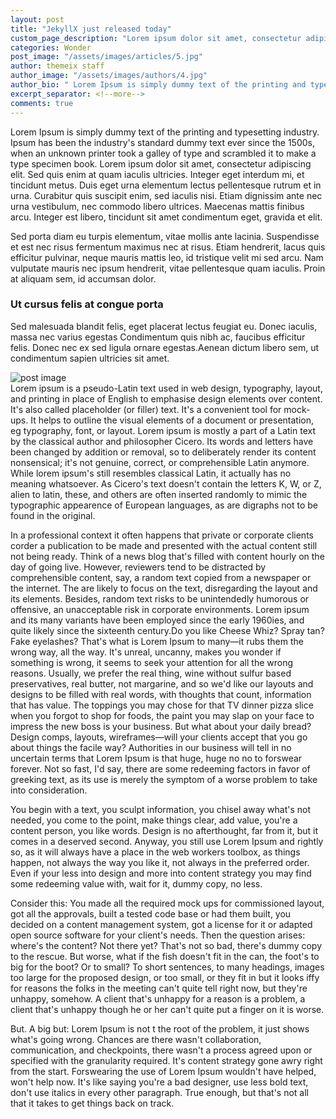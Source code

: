 ```yaml
---
layout: post
title: "JekyllX just released today"
custom_page_description: "Lorem ipsum dolor sit amet, consectetur adipiscing elit. Sed quis enim at quam iaculis ultricies. Integer eget interdum mine"
categories: Wonder
post_image: "/assets/images/articles/5.jpg"
author: themeix staff
author_image: "/assets/images/authors/4.jpg"
author_bio: " Lorem Ipsum is simply dummy text of the printing and typesetting industry.  Ipsum has been the industry's standard dummy"
excerpt_separator: <!--more-->
comments: true
---
```


Lorem Ipsum is simply dummy text of the printing and typesetting industry.  Ipsum has been the industry's standard dummy text ever since the 1500s, when an unknown printer took a galley of type and scrambled it to make a type specimen book.  <!--more--> Lorem ipsum dolor sit amet, consectetur adipiscing elit. Sed quis enim at quam iaculis ultricies. Integer eget interdum mi, et tincidunt metus. Duis eget urna elementum lectus pellentesque rutrum et in urna. Curabitur quis suscipit enim, sed iaculis nisi. Etiam dignissim ante nec urna vestibulum, nec commodo libero ultrices. Maecenas mattis finibus arcu. Integer est libero, tincidunt sit amet condimentum eget, gravida et elit. 

Sed porta diam eu turpis elementum, vitae mollis ante lacinia. Suspendisse et est nec risus fermentum maximus nec at risus. Etiam hendrerit, lacus quis efficitur pulvinar, neque mauris mattis leo, id tristique velit mi sed arcu. Nam vulputate mauris nec ipsum hendrerit, vitae pellentesque quam iaculis. Proin at aliquam sem, id accumsan dolor.

<h3>Ut cursus felis at congue porta</h3>
<p>Sed malesuada blandit felis, eget placerat lectus feugiat eu. Donec iaculis, massa nec varius egestas Condimentum quis nibh ac, faucibus efficitur felis. Donec nec ex sed ligula ornare egestas.Aenean dictum libero sem, ut condimentum sapien ultricies sit amet.</p>

<div class="blog-detaild-img">
    <img src="/assets/images/articles/1.jpg" alt="post image">
</div>
Lorem ipsum is a pseudo-Latin text used in web design, typography, layout, and printing in place of English to emphasise design elements over content. It's also called placeholder (or filler) text. It's a convenient tool for mock-ups. It helps to outline the visual elements of a document or presentation, eg typography, font, or layout. Lorem ipsum is mostly a part of a Latin text by the classical author and philosopher Cicero. Its words and letters have been changed by addition or removal, so to deliberately render its content nonsensical; it's not genuine, correct, or comprehensible Latin anymore. While lorem ipsum's still resembles classical Latin, it actually has no meaning whatsoever. As Cicero's text doesn't contain the letters K, W, or Z, alien to latin, these, and others are often inserted randomly to mimic the typographic appearence of European languages, as are digraphs not to be found in the original.

In a professional context it often happens that private or corporate clients corder a publication to be made and presented with the actual content still not being ready. Think of a news blog that's filled with content hourly on the day of going live. However, reviewers tend to be distracted by comprehensible content, say, a random text copied from a newspaper or the internet. The are likely to focus on the text, disregarding the layout and its elements. Besides, random text risks to be unintendedly humorous or offensive, an unacceptable risk in corporate environments. Lorem ipsum and its many variants have been employed since the early 1960ies, and quite likely since the sixteenth century.Do you like Cheese Whiz? Spray tan? Fake eyelashes? That's what is Lorem Ipsum to many—it rubs them the wrong way, all the way. It's unreal, uncanny, makes you wonder if something is wrong, it seems to seek your attention for all the wrong reasons. Usually, we prefer the real thing, wine without sulfur based preservatives, real butter, not margarine, and so we'd like our layouts and designs to be filled with real words, with thoughts that count, information that has value.
The toppings you may chose for that TV dinner pizza slice when you forgot to shop for foods, the paint you may slap on your face to impress the new boss is your business. But what about your daily bread? Design comps, layouts, wireframes—will your clients accept that you go about things the facile way? Authorities in our business will tell in no uncertain terms that Lorem Ipsum is that huge, huge no no to forswear forever. Not so fast, I'd say, there are some redeeming factors in favor of greeking text, as its use is merely the symptom of a worse problem to take into consideration.

You begin with a text, you sculpt information, you chisel away what's not needed, you come to the point, make things clear, add value, you're a content person, you like words. Design is no afterthought, far from it, but it comes in a deserved second. Anyway, you still use Lorem Ipsum and rightly so, as it will always have a place in the web workers toolbox, as things happen, not always the way you like it, not always in the preferred order. Even if your less into design and more into content strategy you may find some redeeming value with, wait for it, dummy copy, no less.

Consider this: You made all the required mock ups for commissioned layout, got all the approvals, built a tested code base or had them built, you decided on a content management system, got a license for it or adapted open source software for your client's needs. Then the question arises: where's the content? Not there yet? That's not so bad, there's dummy copy to the rescue. But worse, what if the fish doesn't fit in the can, the foot's to big for the boot? Or to small? To short sentences, to many headings, images too large for the proposed design, or too small, or they fit in but it looks iffy for reasons the folks in the meeting can't quite tell right now, but they're unhappy, somehow. A client that's unhappy for a reason is a problem, a client that's unhappy though he or her can't quite put a finger on it is worse.

But. A big but: Lorem Ipsum is not t the root of the problem, it just shows what's going wrong. Chances are there wasn't collaboration, communication, and checkpoints, there wasn't a process agreed upon or specified with the granularity required. It's content strategy gone awry right from the start. Forswearing the use of Lorem Ipsum wouldn't have helped, won't help now. It's like saying you're a bad designer, use less bold text, don't use italics in every other paragraph. True enough, but that's not all that it takes to get things back on track.